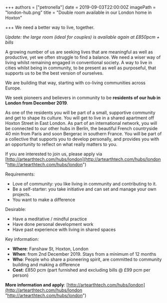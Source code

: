 +++
authors = ["petronella"]
date = 2019-09-03T22:00:00Z
imagePath = "london-hub.png"
title = "Double room available in our London home in Hoxton"

+++
We need a better way to live, together.

_Update: the large room (ideal for couples) is available again at £850pcm + bills_ 

A growing number of us are seeking lives that are meaningful as well as productive, yet we often struggle to find a balance. We need a wiser way of living whilst remaining engaged in conventional society. A way to live in cities whilst being in community, to be present as well as purposeful, that supports us to be the best version of ourselves.

We are building that way, starting with co-living communities across Europe.

We seek pioneers and believers in community to be **residents of our hub in London from December 2019**.

As one of the residents you will be part of a small, supportive community and get to shape its culture. You will get to live in a shared apartment off Hoxton Street in East London. As part of an international network, you will be connected to our other hubs in Berlin, the beautiful French countryside 40 min from Paris and soon Bergerac in southern France. You will be part of a collective that supports you to develop personally, and provides you with an opportunity to reflect on what really matters to you.

If you are interested to join us, please apply via [http://artearthtech.com/hubs/london](http://artearthtech.com/hubs/london "http://artearthtech.com/hubs/london")

Requirements:

* Love of community: you like living in community and contributing to it.
* Be a self-starter: you take initiative and can set and manage your own projects.
* You want to make a difference

Desirable:

* Have a meditative / mindful practice
* Have done personal development work
* Have past experience with living in shared spaces

Key information:

* **Where**: Fanshaw St, Hoxton, London
* **When**: from 2nd December 2019. Stays from a minimum of 12 months 
* **Who**: People who share a pioneering spirit, are committed to community building and making a difference
* **Cost**: £850 pcm (part furnished and excluding bills @ £99 pcm per person)

**More information and apply**: [http://artearthtech.com/hubs/london](http://artearthtech.com/hubs/london "http://artearthtech.com/hubs/london")